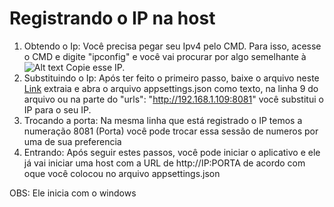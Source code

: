 # Registrando o IP na host

1.  Obtendo o Ip: Você precisa pegar seu Ipv4 pelo CMD. Para isso, acesse o CMD e digite "ipconfig" e você vai procurar por algo semelhante à ![Alt text](https://cdn.discordapp.com/attachments/787408591086157855/990393165020291093/unknown.png?size=4096) Copie esse IP. 
2.  Substituindo o Ip: Após ter feito o primeiro passo, baixe o arquivo neste [Link](https://github.com/ChickChuck2/TheXBESTHost/releases/download/Bruh/publish.rar) extraia e abra o arquivo appsettings.json como texto, na linha 9 do arquivo ou na parte do "urls":  "http://192.168.1.109:8081" você substitui o IP para o seu IP.
3.  Trocando a porta: Na mesma linha que está registrado o IP temos a numeração 8081 (Porta) você pode trocar essa sessão de numeros por uma de sua preferencia
4.  Entrando: Após seguir estes passos, você pode iniciar o aplicativo e ele já vai iniciar uma host com a URL de http://IP:PORTA de acordo com oque você colocou no arquivo appsettings.json



OBS: Ele inicia com o windows
